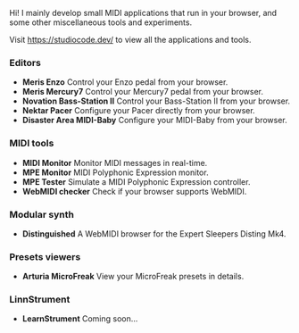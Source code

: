 Hi! I mainly develop small MIDI applications that run in your browser, and some other miscellaneous tools and experiments.

Visit https://studiocode.dev/ to view all the applications and tools.

### Editors

- **Meris Enzo** Control your Enzo pedal from your browser.
- **Meris Mercury7** Control your Mercury7 pedal from your browser.
- **Novation Bass-Station II** Control your Bass-Station II from your browser.
- **Nektar Pacer** Configure your Pacer directly from your browser.
- **Disaster Area MIDI-Baby** Configure your MIDI-Baby from your browser.

### MIDI tools

- **MIDI Monitor** Monitor MIDI messages in real-time.
- **MPE Monitor** MIDI Polyphonic Expression monitor.
- **MPE Tester** Simulate a MIDI Polyphonic Expression controller.
- **WebMIDI checker** Check if your browser supports WebMIDI.

### Modular synth

- **Distinguished** A WebMIDI browser for the Expert Sleepers Disting Mk4.

### Presets viewers

- **Arturia MicroFreak** View your MicroFreak presets in details.

### LinnStrument

- **LearnStrument** Coming soon...

